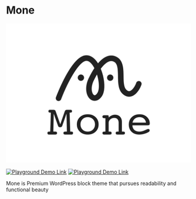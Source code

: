 # Mone

![Mone](https://raw.githubusercontent.com/shimotmk/mone/refs/heads/main/screenshot.png)

[![Playground Demo Link](https://img.shields.io/badge/-Mone%20WordPress%20Block%20Theme-222222.svg?logo=wordpress&style=popout)](https://mone-wp.com) [![Playground Demo Link](https://img.shields.io/badge/-Playground%20Demo-3553D8.svg?logo=wordpress&style=popout)](https://playground.mone-wp.com)

Mone is Premium WordPress block theme that pursues readability and functional beauty
